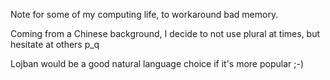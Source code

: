 Note for some of my computing life, to workaround bad memory.

Coming from a Chinese background, I decide to not use plural at times, but hesitate at others p_q

Lojban would be a good natural language choice if it's more popular ;-)